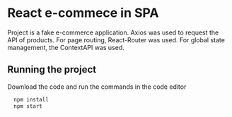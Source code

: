 
# React e-commece in SPA

Project is a fake e-commerce application. Axios was used to request the API of products. For page routing, React-Router was used. For global state management, the ContextAPI was used.


## Running the project

Download the code and run the commands in the code editor

```bash
  npm install 
  npm start
```
    